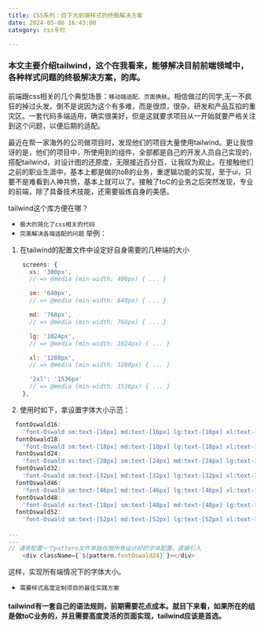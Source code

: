 ```yaml
---
title: CSS系列：目下大前端样式的终极解决方案
date: 2024-05-06 16:43:00
category: css专栏

---
```


### 本文主要介绍tailwind，这个在我看来，能够解决目前前端领域中，各种样式问题的终极解决方案，的库。
<!-- 
前端包含的东西、方向太多，根本原因在于，各种场景下的需求，如图像标注平台、仿工控软件、在线文档编辑平台、实时行为识别系统以及各种客户端软件的实现等等，这些场景导致其能力在无限的扩展。任何一项单拿出来，都能罗列出诸多的内容。 -->
前端跟css相关的几个典型场景：`移动端适配、页面换肤`。相信做过的同学,无一不疯狂的掉过头发。倒不是说因为这个有多难，而是很烦，很杂。研发和产品互掐的重灾区。一套代码多端适用，确实很美好，但是这就要求项目从一开始就要严格关注到这个问题，以便后期的适配。

最近在帮一家海外的公司做项目时，发现他们的项目大量使用tailwind。更让我惊讶的是，他们的项目中，所使用到的组件，全部都是自己的开发人员自己实现的，搭配tailwind，对设计图的还原度，无限接近百分百，让我叹为观止。在接触他们之前的职业生涯中，基本上都是做的toB的业务，重逻辑功能的实现，至于ui，只要不是难看到人神共愤，基本上就可以了。接触了toC的业务之后突然发现，专业的前端，除了具备技术技能，还需要锻炼自身的美感。

tailwind这个库方便在哪？
- `极大的简化了css相关的代码`
- `完美解决各端适配的问题`
举例：
1. 在tailwind的配置文件中设定好自身需要的几种端的大小
```javascript
    screens: {
      xs: '300px',
      // => @media (min-width: 400px) { ... }

      sm: '640px',
      // => @media (min-width: 640px) { ... }

      md: '768px',
      // => @media (min-width: 768px) { ... }

      lg: '1024px',
      // => @media (min-width: 1024px) { ... }

      xl: '1280px',
      // => @media (min-width: 1280px) { ... }

      '2xl': '1536px'
      // => @media (min-width: 1536px) { ... }
    },
```

2. 使用时如下，拿设置字体大小示范：
```javascript
  fontOswald16:
    'font-Oswald sm:text-[16px] md:text-[16px] lg:text-[16px] xl:text-[16px] 2xl:text-[16px]',
  fontOswald18:
    'font-Oswald sm:text-[18px] md:text-[18px] lg:text-[18px] xl:text-[18px] 2xl:text-[18px]',
  fontOswald24:
    'font-Oswald xs:text-[20px] sm:text-[24px] md:text-[24px] lg:text-[24px] xl:text-[24px] 2xl:text-[24px]',
  fontOswald32:
    'font-Oswald sm:text-[32px] md:text-[32px] lg:text-[32px] xl:text-[32px] 2xl:text-[32px]',
  fontOswald46:
    'font-Oswald sm:text-[46px] md:text-[46px] lg:text-[46px] xl:text-[46px] 2xl:text-[46px]',
  fontOswald48:
    'font-Oswald xs:text-[18px] sm:text-[48px] md:text-[48px] lg:text-[48px] xl:text-[48px] 2xl:text-[48px]',
  fontOswald52:
    'font-Oswald sm:text-[52px] md:text-[52px] lg:text-[52px] xl:text-[52px] 2xl:text-[52px]',

...
...
// 通常配置一个pattern文件单独存放所有设计好的字体配置，直接引入
    <div className={`${pattern.fontOswald24}`}></div>
```
这样，实现所有端情况下的字体大小。

- `需要样式高度定制项目的最佳实践方案`

#### tailwind有一套自己的语法规则，前期需要花点成本。就目下来看，如果所在的组是做toC业务的，并且需要高度灵活的页面实现，tailwind应该是首选。